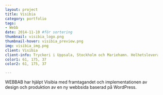 ```yaml
---
layout: project
title: Visibia 
category: portfolio
tags:
- Webb
date: 2014-11-10 #för sortering
thumbnail: visibia_logo.png
thumbnail-hover: visibia_preview.png
img: visibia_img.png
client: Visibia 
client-info: Tryckeri i Uppsala, Stockholm och Mariehamn. Helhetsleverantör inom visuell marknadsföring.
color1: 61, 175, 37
color2: 61, 175, 37

---
```

WEBBAB har hjälpt Visibia med framtagandet och implementationen av design och produktion av en ny webbsida baserad på WordPress.
